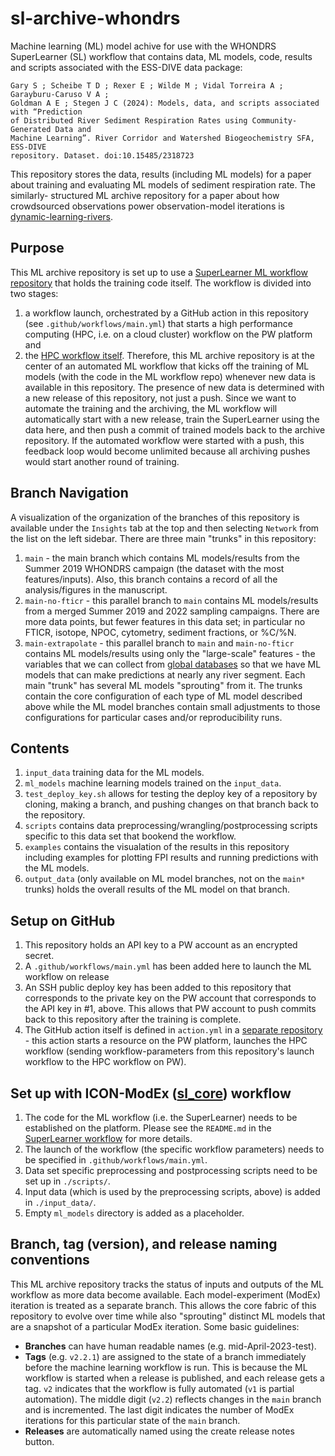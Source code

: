 # sl-archive-whondrs

Machine learning (ML) model achive for use with the WHONDRS SuperLearner (SL) workflow that
contains data, ML models, code, results and scripts associated with the ESS-DIVE data package:

```
Gary S ; Scheibe T D ; Rexer E ; Wilde M ; Vidal Torreira A ; Garayburu-Caruso V A ; 
Goldman A E ; Stegen J C (2024): Models, data, and scripts associated with “Prediction 
of Distributed River Sediment Respiration Rates using Community-Generated Data and 
Machine Learning”. River Corridor and Watershed Biogeochemistry SFA, ESS-DIVE 
repository. Dataset. doi:10.15485/2318723
```

This repository stores the data, results (including ML models) for a paper about
training and evaluating ML models of sediment respiration rate. The similarly-
structured ML archive repository for a paper about how crowdsourced observations
power observation-model iterations is 
[dynamic-learning-rivers](https://github.com/parallelworks/dynamic-learning-rivers/).

## Purpose
This ML archive repository is set up to use a [SuperLearner ML workflow repository](https://github.com/parallelworks/sl_core)
that holds the training code itself.  The workflow is divided into two stages:
1. a workflow launch, orchestrated by a GitHub action in this repository
(see `.github/workflows/main.yml`) that starts a high performance computing (HPC, i.e. on a cloud cluster) workflow on the PW platform and
2. the [HPC workflow itself](https://github.com/parallelworks/sl_core/blob/main/workflow.sh).
Therefore, this ML archive repository is at the center of an automated ML workflow that
kicks off the training of ML models (with the code in the ML workflow repo) whenever
new data is available in this repository. The presence of new data is determined with
a new release of this repository, not just a push.  Since we want to automate the
training and the archiving, the ML workflow will automatically start with a new release,
train the SuperLearner using the data here, and then push a commit of trained models
back to the archive repository.  If the automated workflow were started 
with a push, this feedback loop would become unlimited because all archiving pushes 
would start another round of training.

## Branch Navigation

A visualization of the organization of the branches of this repository is available under the
`Insights` tab at the top and then selecting `Network` from the list on the left sidebar. There are three main "trunks" in this repository:
1. `main` - the main branch which contains ML models/results from the Summer 2019 WHONDRS campaign (the dataset with the most features/inputs). Also, this branch contains a record of all the analysis/figures in the manuscript.
2. `main-no-fticr` - this parallel branch to `main` contains ML models/results from a merged Summer 2019 and 2022 sampling campaigns. There are more data points, but fewer features in this data set; in particular no FTICR, isotope, NPOC, cytometry, sediment fractions, or %C/%N.
3. `main-extrapolate` - this parallel branch to `main` and `main-no-fticr` contains ML models/results using only the "large-scale" features - the variables that we can collect from [global databases](https://github.com/parallelworks/global-river-databases) so that we have ML models that can make predictions at nearly any river segment.
Each main "trunk" has several ML models "sprouting" from it. The trunks contain the core configuration of each type of ML model described above while the ML model branches contain small adjustments to those configurations for particular cases and/or reproducibility runs.

## Contents

1. `input_data` training data for the ML models.
2. `ml_models` machine learning models trained on the `input_data`.
3. `test_deploy_key.sh` allows for testing the deploy key of a repository by cloning, making a branch, and pushing changes on that branch back to the repository.
4. `scripts` contains data preprocessing/wrangling/postprocessing scripts specific to this data set that bookend the workflow.
5. `examples` contains the visualation of the results in this repository including examples for plotting FPI results and running predictions with the ML models.
6. `output_data` (only available on ML model branches, not on the `main*` trunks) holds the overall results of the ML model on that branch.

## Setup on GitHub

1. This repository holds an API key to a PW account as an encrypted secret.
2. A `.github/workflows/main.yml` has been added here to launch the ML workflow on release
3. An SSH public deploy key has been added to this repository that corresponds to the 
private key on the PW account that corresponds to the API key in #1, above. This allows that 
PW account to push commits back to this repository after the training is complete.
4. The GitHub action itself is defined in `action.yml` in a [separate repository](https://github.com/parallelworks/test-workflow-action) - this action starts a resource on the PW platform, launches the HPC workflow (sending workflow-parameters from this repository's launch workflow to the HPC workflow on PW).

## Set up with ICON-ModEx ([sl_core](https://github.com/parallelworks/sl_core/)) workflow

1. The code for the ML workflow (i.e. the SuperLearner) needs to be established on the platform.
Please see the `README.md` in the [SuperLearner workflow](https://github.com/parallelworks/sl_core) for more details.
2. The launch of the workflow (the specific workflow parameters) needs to be specified in `.github/workflows/main.yml`.
3. Data set specific preprocessing and postprocessing scripts need to be set up in `./scripts/`.
4. Input data (which is used by the preprocessing scripts, above) is added in `./input_data/`.
5. Empty `ml_models` directory is added as a placeholder.

## Branch, tag (version), and release naming conventions

This ML archive repository tracks the status of inputs and outputs of the ML
workflow as more data become available. Each model-experiment (ModEx) iteration
is treated as a separate branch. This allows the core fabric of this repository
to evolve over time while also "sprouting" distinct ML models that are a snapshot
of a particular ModEx iteration. Some basic guidelines:
+ **Branches** can have human readable names (e.g. mid-April-2023-test).
+ **Tags** (e.g. `v2.2.1`) are assigned to the state of a branch immediately before the machine learning workflow is run. This is because the ML workflow is started when a release is published, and each release gets a tag. `v2` indicates that the workflow is fully automated (`v1` is partial automation). The middle digit (`v2.2`) reflects changes in the `main` branch and is incremented. The last digit indicates the number of ModEx iterations for this particular state of the `main` branch.
+ **Releases** are automatically named using the create release notes button.
